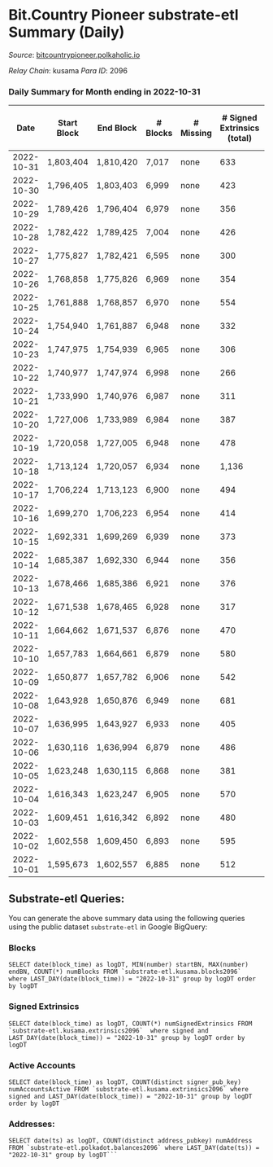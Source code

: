 # Bit.Country Pioneer substrate-etl Summary (Daily)

_Source_: [bitcountrypioneer.polkaholic.io](https://bitcountrypioneer.polkaholic.io)

*Relay Chain*: kusama
*Para ID*: 2096



### Daily Summary for Month ending in 2022-10-31


| Date | Start Block | End Block | # Blocks | # Missing | # Signed Extrinsics (total) | # Active Accounts | # Addresses with Balances | # Events | # Transfers | # XCM Transfers In | # XCM Transfers Out |
| ---- | ----------- | --------- | -------- | --------- | --------------------------- | ----------------- | ------------------------- | -------- | ----------- | ------------------ | ------------------- |
| 2022-10-31 | 1,803,404 | 1,810,420 | 7,017 | none  | 633 | 264 | 23,314 | 25,991 | 6,577 ($32,972.64) | 1 ($0.12) | 1 ($0.19) |
| 2022-10-30 | 1,796,405 | 1,803,403 | 6,999 | none  | 423 | 210 |  | 23,616 | 6,137 ($20,980.35) |   |   |
| 2022-10-29 | 1,789,426 | 1,796,404 | 6,979 | none  | 356 | 145 |  | 23,157 | 6,259 ($188,649) |   |   |
| 2022-10-28 | 1,782,422 | 1,789,425 | 7,004 | none  | 426 | 187 |  | 23,970 | 6,267 ($36,794.53) |   |   |
| 2022-10-27 | 1,775,827 | 1,782,421 | 6,595 | none  | 300 | 138 |  | 21,702 | 5,529 ($252,854) |   |   |
| 2022-10-26 | 1,768,858 | 1,775,826 | 6,969 | none  | 354 | 159 |  | 23,402 | 6,066 ($1,143,707) | 1 ($0.04) | 1 ($0.075) |
| 2022-10-25 | 1,761,888 | 1,768,857 | 6,970 | none  | 554 | 208 |  | 25,145 | 6,622 ($3,507,301) |   |   |
| 2022-10-24 | 1,754,940 | 1,761,887 | 6,948 | none  | 332 | 142 |  | 22,883 | 5,944 ($40,300.08) |   |   |
| 2022-10-23 | 1,747,975 | 1,754,939 | 6,965 | none  | 306 | 134 |  | 22,145 | 5,586 ($56,609.62) |   |   |
| 2022-10-22 | 1,740,977 | 1,747,974 | 6,998 | none  | 266 | 110 |  | 21,906 | 5,609 ($81,683.09) | 1 ($1.94) | 1 ($0.15) |
| 2022-10-21 | 1,733,990 | 1,740,976 | 6,987 | none  | 311 | 137 |  | 22,474 | 5,663 ($1,221,513) |   |   |
| 2022-10-20 | 1,727,006 | 1,733,989 | 6,984 | none  | 387 | 153 |  | 23,750 | 6,379 ($15,791.66) |   |   |
| 2022-10-19 | 1,720,058 | 1,727,005 | 6,948 | none  | 478 | 225 |  | 24,720 | 6,483 ($1,892,568) |   |   |
| 2022-10-18 | 1,713,124 | 1,720,057 | 6,934 | none  | 1,136 | 402 |  | 30,585 | 7,097 ($128,618) |   |   |
| 2022-10-17 | 1,706,224 | 1,713,123 | 6,900 | none  | 494 | 220 | 23,053 | 24,889 | 6,846 ($53,976.12) |   |   |
| 2022-10-16 | 1,699,270 | 1,706,223 | 6,954 | none  | 414 | 179 |  | 23,858 | 6,331 ($16,471.65) |   |   |
| 2022-10-15 | 1,692,331 | 1,699,269 | 6,939 | none  | 373 | 143 | 23,002 | 23,487 | 6,192 ($8,076.39) |   |   |
| 2022-10-14 | 1,685,387 | 1,692,330 | 6,944 | none  | 356 | 147 | 22,996 | 23,487 | 6,464 ($13,906.92) |   |   |
| 2022-10-13 | 1,678,466 | 1,685,386 | 6,921 | none  | 376 | 144 | 22,986 | 23,147 | 6,229 ($49,119.87) |   |   |
| 2022-10-12 | 1,671,538 | 1,678,465 | 6,928 | none  | 317 | 141 | 22,977 | 22,393 | 5,908 ($30,305.79) | 2 ($0.89) | 1 ($0.16) |
| 2022-10-11 | 1,664,662 | 1,671,537 | 6,876 | none  | 470 | 208 | 22,940 | 23,849 | 6,656 ($110,294) |   |   |
| 2022-10-10 | 1,657,783 | 1,664,661 | 6,879 | none  | 580 | 259 | 22,927 | 24,647 | 6,620 ($358,000) |   |   |
| 2022-10-09 | 1,650,877 | 1,657,782 | 6,906 | none  | 542 | 239 | 22,900 | 24,406 | 6,571 ($76,727.29) |   |   |
| 2022-10-08 | 1,643,928 | 1,650,876 | 6,949 | none  | 681 | 300 | 22,869 | 25,027 | 6,545 ($69,184.02) |   |   |
| 2022-10-07 | 1,636,995 | 1,643,927 | 6,933 | none  | 405 | 180 | 22,859 | 23,452 | 6,443 ($62,845.42) | 1 ($0.50) |   |
| 2022-10-06 | 1,630,116 | 1,636,994 | 6,879 | none  | 486 | 204 | 22,842 | 24,040 | 6,531 ($46,624.06) | 1 ($0.41) |   |
| 2022-10-05 | 1,623,248 | 1,630,115 | 6,868 | none  | 381 | 165 | 22,822 | 22,987 | 6,107 ($71,055.68) |   |   |
| 2022-10-04 | 1,616,343 | 1,623,247 | 6,905 | none  | 570 | 228 | 22,787 | 25,105 | 6,616 ($60,884.05) |   |   |
| 2022-10-03 | 1,609,451 | 1,616,342 | 6,892 | none  | 480 | 208 |  | 23,787 | 6,526 ($250,958) |   |   |
| 2022-10-02 | 1,602,558 | 1,609,450 | 6,893 | none  | 595 | 226 |  | 25,054 | 6,893 ($1,059,776) |   |   |
| 2022-10-01 | 1,595,673 | 1,602,557 | 6,885 | none  | 512 | 191 |  | 24,173 | 6,609 ($61,428.84) |   |   |

## Substrate-etl Queries:
You can generate the above summary data using the following queries using the public dataset `substrate-etl` in Google BigQuery:


### Blocks
```
SELECT date(block_time) as logDT, MIN(number) startBN, MAX(number) endBN, COUNT(*) numBlocks FROM `substrate-etl.kusama.blocks2096`  where LAST_DAY(date(block_time)) = "2022-10-31" group by logDT order by logDT
```


### Signed Extrinsics
```
SELECT date(block_time) as logDT, COUNT(*) numSignedExtrinsics FROM `substrate-etl.kusama.extrinsics2096`  where signed and LAST_DAY(date(block_time)) = "2022-10-31" group by logDT order by logDT
```


### Active Accounts
```
SELECT date(block_time) as logDT, COUNT(distinct signer_pub_key) numAccountsActive FROM `substrate-etl.kusama.extrinsics2096` where signed and LAST_DAY(date(block_time)) = "2022-10-31" group by logDT order by logDT
```


### Addresses:
```
SELECT date(ts) as logDT, COUNT(distinct address_pubkey) numAddress FROM `substrate-etl.polkadot.balances2096` where LAST_DAY(date(ts)) = "2022-10-31" group by logDT```

